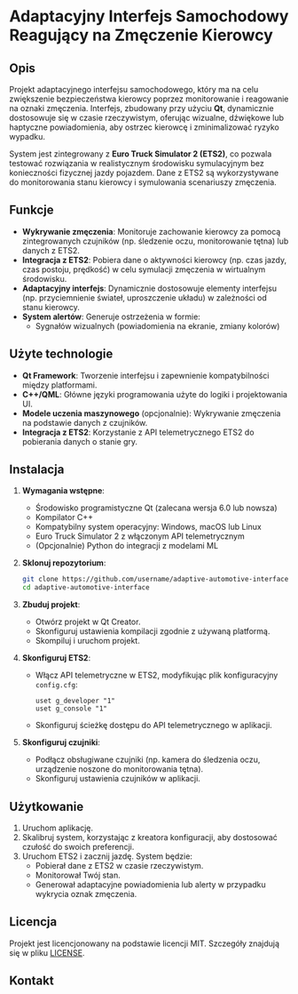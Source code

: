 # Adaptacyjny Interfejs Samochodowy Reagujący na Zmęczenie Kierowcy

## Opis

Projekt adaptacyjnego interfejsu samochodowego, który ma na celu zwiększenie bezpieczeństwa kierowcy poprzez monitorowanie i reagowanie na oznaki zmęczenia. Interfejs, zbudowany przy użyciu **Qt**, dynamicznie dostosowuje się w czasie rzeczywistym, oferując wizualne, dźwiękowe lub haptyczne powiadomienia, aby ostrzec kierowcę i zminimalizować ryzyko wypadku.

System jest zintegrowany z **Euro Truck Simulator 2 (ETS2)**, co pozwala testować rozwiązania w realistycznym środowisku symulacyjnym bez konieczności fizycznej jazdy pojazdem. Dane z ETS2 są wykorzystywane do monitorowania stanu kierowcy i symulowania scenariuszy zmęczenia.

## Funkcje

- **Wykrywanie zmęczenia**: Monitoruje zachowanie kierowcy za pomocą zintegrowanych czujników (np. śledzenie oczu, monitorowanie tętna) lub danych z ETS2.
- **Integracja z ETS2**: Pobiera dane o aktywności kierowcy (np. czas jazdy, czas postoju, prędkość) w celu symulacji zmęczenia w wirtualnym środowisku.
- **Adaptacyjny interfejs**: Dynamicznie dostosowuje elementy interfejsu (np. przyciemnienie świateł, uproszczenie układu) w zależności od stanu kierowcy.
- **System alertów**: Generuje ostrzeżenia w formie:
  - Sygnałów wizualnych (powiadomienia na ekranie, zmiany kolorów)
## Użyte technologie

- **Qt Framework**: Tworzenie interfejsu i zapewnienie kompatybilności między platformami.
- **C++/QML**: Główne języki programowania użyte do logiki i projektowania UI.
- **Modele uczenia maszynowego** (opcjonalnie): Wykrywanie zmęczenia na podstawie danych z czujników.
- **Integracja z ETS2**: Korzystanie z API telemetrycznego ETS2 do pobierania danych o stanie gry.

## Instalacja

1. **Wymagania wstępne**:

   - Środowisko programistyczne Qt (zalecana wersja 6.0 lub nowsza)
   - Kompilator C++
   - Kompatybilny system operacyjny: Windows, macOS lub Linux
   - Euro Truck Simulator 2 z włączonym API telemetrycznym
   - (Opcjonalnie) Python do integracji z modelami ML

2. **Sklonuj repozytorium**:

   ```bash
   git clone https://github.com/username/adaptive-automotive-interface.git
   cd adaptive-automotive-interface
   ```

3. **Zbuduj projekt**:

   - Otwórz projekt w Qt Creator.
   - Skonfiguruj ustawienia kompilacji zgodnie z używaną platformą.
   - Skompiluj i uruchom projekt.

4. **Skonfiguruj ETS2**:

   - Włącz API telemetryczne w ETS2, modyfikując plik konfiguracyjny `config.cfg`:
     ```text
     uset g_developer "1"
     uset g_console "1"
     ```
   - Skonfiguruj ścieżkę dostępu do API telemetrycznego w aplikacji.

5. **Skonfiguruj czujniki**:
   - Podłącz obsługiwane czujniki (np. kamera do śledzenia oczu, urządzenie noszone do monitorowania tętna).
   - Skonfiguruj ustawienia czujników w aplikacji.

## Użytkowanie

1. Uruchom aplikację.
2. Skalibruj system, korzystając z kreatora konfiguracji, aby dostosować czułość do swoich preferencji.
3. Uruchom ETS2 i zacznij jazdę. System będzie:
   - Pobierał dane z ETS2 w czasie rzeczywistym.
   - Monitorował Twój stan.
   - Generował adaptacyjne powiadomienia lub alerty w przypadku wykrycia oznak zmęczenia.
## Licencja

Projekt jest licencjonowany na podstawie licencji MIT. Szczegóły znajdują się w pliku [LICENSE](LICENSE).

## Kontakt
